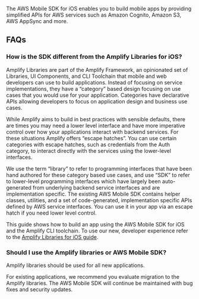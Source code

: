 The AWS Mobile SDK for iOS enables you to build mobile apps by providing simplified APIs for AWS services such as Amazon Cognito, Amazon S3, AWS AppSync and more.

<inline-fragment src="~/sdk/fragments/library-callout.md"></inline-fragment>

## FAQs

### How is the SDK different from the Amplify Libraries for iOS?

Amplify Libraries are part of the Amplify Framework, an opinionated set of Libraries, UI Components, and CLI Toolchain that mobile and web developers can use to build applications. Instead of focusing on service implementations, they have a “category” based design focusing on use cases that you would use for your application. Categories have declarative APIs allowing developers to focus on application design and business use cases.

While Amplify aims to build in best practices with sensible defaults, there are times you may need a lower level interface and have more imperative control over how your applications interact with backend services. For these situations Amplify offers “escape hatches”. You can use certain categories with escape hatches, such as credentials from the Auth category, to interact directly with the services using the lower-level interfaces.

We use the term “library” to refer to programming interfaces that have been hand authored for these category based use cases, and use “SDK” to refer to lower-level programming interfaces which have largely been auto-generated from underlying backend service interfaces and are implementation specific. The existing AWS Mobile SDK contains helper classes, utilities, and a set of code-generated, implementation specific APIs defined by AWS service interfaces. You can use it in your app via an escape hatch if you need lower level control.

This guide shows how to build an app using the AWS Mobile SDK for iOS and the Amplify CLI toolchain. To use our new, developer experience refer to the [Amplify Libraries for iOS guide](~/lib/lib.md).

### Should I use the Amplify libraries or AWS Mobile SDK?

Amplify libraries should be used for all new applications. 

For existing applications, we recommend you evaluate migration to the Amplify libraries. The AWS Mobile SDK will continue be maintained with bug fixes and security updates.